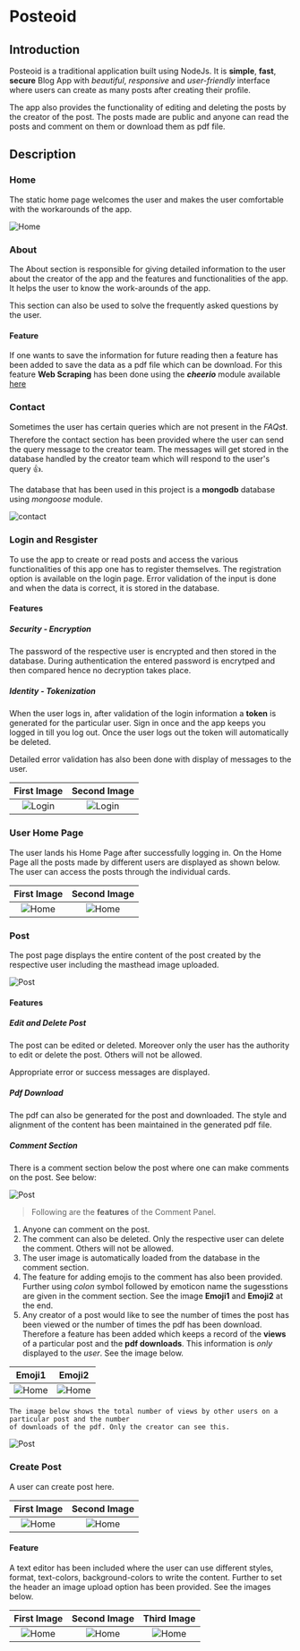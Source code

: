 # Posteoid

## Introduction

Posteoid is a traditional application built using NodeJs. It is **simple**, **fast**, **secure** Blog App with _beautiful_, _responsive_ and _user-friendly_ interface where users can create as many posts after creating their profile. 

The app also provides the functionality of editing and deleting the posts by the creator of the post. The posts made are public and anyone can read the posts and comment on them or download them as pdf file. 

## Description

### Home

The static home page welcomes the user and makes the user comfortable with the workarounds of the app.

![Home](./public/img/readme_imgs/homeSS.png)

### About

The About section is responsible for giving detailed information to the user about the creator of the app and the features and functionalities of the app. It helps the user to know the work-arounds of the app. 

This section can also be used to solve the frequently asked questions by the user. 

#### Feature 

If one wants to save the information for future reading then a feature has been added to save the data as a pdf file which can be download. For this feature **Web Scraping** has been done using the ***cheerio*** module available [here](https://www.npmjs.com/package/cheerio)

### Contact

Sometimes the user has certain queries which are not present in the _FAQs_:exclamation:. Therefore the contact section has been provided where the user can send the query message to the creator team. The messages will get stored in the database handled by the creator team which will respond to the user's query :+1:. 

The database that has been used in this project is a **mongodb** database using _mongoose_ module.

![contact](./public/img/readme_imgs/ContactSS.png)

### Login and Resgister

To use the app to create or read posts and access the various functionalities of this app one has to register themselves. The registration option is available on the login page. Error validation of the input is done and when the data is correct, it is stored in the database.

#### Features

##### Security - Encryption

The password of the respective user is encrypted and then stored in the database. During authentication the entered password is encrytped and then compared hence no decryption takes place.

##### Identity - Tokenization

When the user logs in, after validation of the login information a **token** is generated for the particular user. Sign in once and the app keeps you logged in till you log out. Once the user logs out the token will automatically be deleted. 

Detailed error validation has also been done with display of messages to the user.

First Image            |  Second Image
:-------------------------:|:-------------------------:
![Login](./public/img/readme_imgs/loginSS.png)  |  ![Login](./public/img/readme_imgs/loginSSS.png)

### User Home Page

The user lands his Home Page after successfully logging in. On the Home Page all the posts made by different users are displayed as shown below. The user can access the posts through the individual cards.

First Image            |  Second Image
:-------------------------:|:-------------------------:
![Home](./public/img/readme_imgs/userHomeSS.png)  |  ![Home](./public/img/readme_imgs/userHomeSSS.png)

### Post

The post page displays the entire content of the post created by the respective user including the masthead image uploaded.

![Post](./public/img/readme_imgs/PostSS-min.png)

#### Features

##### Edit and Delete Post

The post can be edited or deleted. Moreover only the user has the authority to edit or delete the post. Others will not be allowed. 

Appropriate error or success messages are displayed.

##### Pdf Download 

The pdf can also be generated for the post and downloaded. The style and alignment of the content has been maintained in the generated pdf file.

##### Comment Section

There is a comment section below the post where one can make comments on the post. See below:

![Post](./public/img/readme_imgs/CommentSS.png)

>Following are the **features** of the Comment Panel.

1. Anyone can comment on the post.
2. The comment can also be deleted. Only the respective user can delete the comment. Others will not be allowed.
3. The user image is automatically loaded from the database in the comment section.
4. The feature for adding emojis to the comment has also been provided. Further using _colon_ symbol followed by emoticon name the sugesstions are given in the comment section. See the image **Emoji1** and **Emoji2** at the end.
5. Any creator of a post would like to see the number of times the post has been viewed or the number of times the pdf has been download. Therefore a feature has been added which keeps a record of the **views** of a particular post and the **pdf downloads**. This information is _only_ displayed to the _user_. See the image below.


Emoji1         |  Emoji2
:-------------------------:|:-------------------------:
![Home](./public/img/readme_imgs/EmojiSS.png)  |  ![Home](./public/img/readme_imgs/EmojiSSS.png)

```
The image below shows the total number of views by other users on a particular post and the number 
of downloads of the pdf. Only the creator can see this.

```

![Post](./public/img/readme_imgs/ViewSS.png)

### Create Post

A user can create post here.

First Image            |  Second Image
:-------------------------:|:-------------------------:
![Home](./public/img/readme_imgs/CreateSS.png)  |  ![Home](./public/img/readme_imgs/CreateSSS.png)

#### Feature

A text editor has been included where the user can use different styles, format, text-colors, background-colors to write the content. Further to set the header an image upload option has been provided. See the images below.

First Image            |  Second Image            |  Third Image          
:-------------------------:|:-------------------------:|:-------------------------:
![Home](./public/img/readme_imgs/EditorS.png)  |  ![Home](./public/img/readme_imgs/EditorSS.png)  |  ![Home](./public/img/readme_imgs/EditorSSS.png)